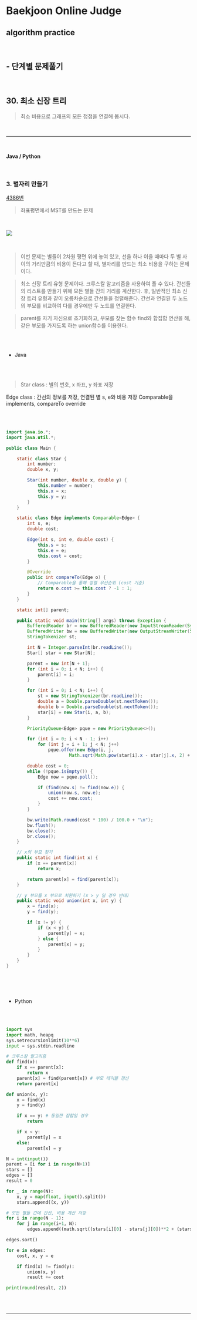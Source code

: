 # Baekjoon Online Judge

## algorithm practice
<br>

## - 단계별 문제풀기
<br>

## 30. 최소 신장 트리

> 최소 비용으로 그래프의 모든 정점을 연결해 봅시다.

<br>

---

<br>

**Java / Python**

<br>

### 3. 별자리 만들기
[4386번](https://www.acmicpc.net/problem/4386) 
> 좌표평면에서 MST를 만드는 문제

<br>

![](https://images.velog.io/images/jini_eun/post/217a4825-03e6-48a3-8853-afc84769be48/image.png)

<br>

> 이번 문제는 별들이 2차원 평면 위에 놓여 있고, 선을 하나 이을 때마다 두 별 사이의 거리만큼의 비용이 든다고 할 때, 별자리를 만드는 최소 비용을 구하는 문제이다.

> 최소 신장 트리 유형 문제이다. 크루스칼 알고리즘을 사용하여 풀 수 있다. 간선들의 리스트를 만들기 위해 모든 별들 간의 거리를 계산한다. 후, 일반적인 최소 신장 트리 유형과 같이 오름차순으로 간선들을 정렬해준다. 간선과 연결된 두 노드의 부모를 비교하여 다를 경우에만 두 노드를 연결한다.

> parent를 자기 자신으로 초기화하고, 부모를 찾는 함수 find와 합집합 연산을 해, 같은 부모를 가지도록 하는 union함수를 이용한다.

<br><br>

- Java

<br><br>

> Star class : 별의 번호, x 좌표, y 좌표 저장

Edge class : 간선의 정보를 저장, 연결된 별 s, e와 비용 저장
Comparable을 implements, compareTo override

<br><br>

```java
import java.io.*;
import java.util.*;

public class Main {

	static class Star {
		int number;
		double x, y;

		Star(int number, double x, double y) {
			this.number = number;
			this.x = x;
			this.y = y;
		}
	}

	static class Edge implements Comparable<Edge> {
		int s, e;
		double cost;

		Edge(int s, int e, double cost) {
			this.s = s;
			this.e = e;
			this.cost = cost;
		}

		@Override
		public int compareTo(Edge o) {
			// Comparable을 통해 정렬 우선순위 (cost 기준)
			return o.cost >= this.cost ? -1 : 1;
		}
	}

	static int[] parent;

	public static void main(String[] args) throws Exception {
		BufferedReader br = new BufferedReader(new InputStreamReader(System.in));
		BufferedWriter bw = new BufferedWriter(new OutputStreamWriter(System.out));
		StringTokenizer st;

		int N = Integer.parseInt(br.readLine());
		Star[] star = new Star[N];

		parent = new int[N + 1];
		for (int i = 0; i < N; i++) {
			parent[i] = i;
		}

		for (int i = 0; i < N; i++) {
			st = new StringTokenizer(br.readLine());
			double a = Double.parseDouble(st.nextToken());
			double b = Double.parseDouble(st.nextToken());
			star[i] = new Star(i, a, b);
		}

		PriorityQueue<Edge> pque = new PriorityQueue<>();

		for (int i = 0; i < N - 1; i++)
			for (int j = i + 1; j < N; j++)
				pque.offer(new Edge(i, j,
						Math.sqrt(Math.pow(star[i].x - star[j].x, 2) + Math.pow(star[i].y - star[j].y, 2))));

		double cost = 0;
		while (!pque.isEmpty()) {
			Edge now = pque.poll();

			if (find(now.s) != find(now.e)) {
				union(now.s, now.e);
				cost += now.cost;
			}
		}

		bw.write(Math.round(cost * 100) / 100.0 + "\n");
		bw.flush();
		bw.close();
		br.close();
	}

	// x의 부모 찾기
	public static int find(int x) {
		if (x == parent[x])
			return x;

		return parent[x] = find(parent[x]);
	}

	// y 부모를 x 부모로 치환하기 (x > y 일 경우 반대)
	public static void union(int x, int y) {
		x = find(x);
		y = find(y);

		if (x != y) {
			if (x < y) {
				parent[y] = x;
			} else {
				parent[x] = y;
			}
		}
	}
}
```

<br><br><br>

- Python 

<br><br>

```python
import sys
import math, heapq
sys.setrecursionlimit(10**6)
input = sys.stdin.readline

# 크루스칼 알고리즘
def find(x):
    if x == parent[x]:
        return x
    parent[x] = find(parent[x]) # 부모 테이블 갱신
    return parent[x]

def union(x, y): 
    x = find(x) 
    y = find(y)

    if x == y: # 동일한 집합일 경우
        return

    if x < y:
        parent[y] = x 
    else: 
        parent[x] = y 

N = int(input())
parent = [i for i in range(N+1)]
stars = []
edges = []
result = 0

for _ in range(N):
    x, y = map(float, input().split())
    stars.append((x, y))

# 모든 별들 간에 간선, 비용 계산 저장
for i in range(N - 1):
    for j in range(i+1, N):
        edges.append((math.sqrt((stars[i][0] - stars[j][0])**2 + (stars[i][1] - stars[j][1])**2), i, j))

edges.sort()

for e in edges:
    cost, x, y = e

    if find(x) != find(y):
        union(x, y)
        result += cost

print(round(result, 2))
```

<br><br>

---

<br>
